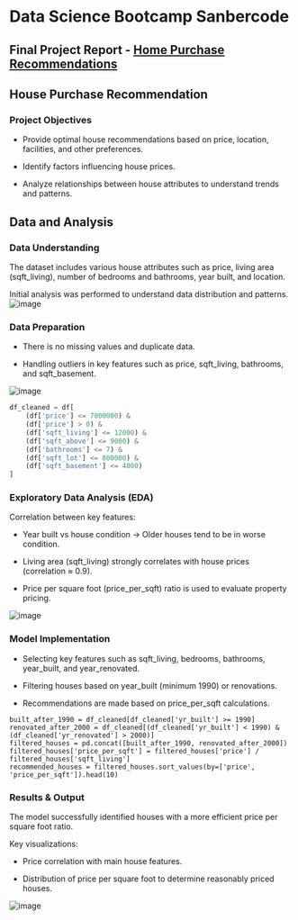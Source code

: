 # Data Science Bootcamp Sanbercode

Final Project Report - [Home Purchase Recommendations](https://github.com/culxe/sanber-datascience/blob/main/final%20project/Laporan%20Final%20Project%20Data%20Science.pdf)
---

## House Purchase Recommendation

### Project Objectives

- Provide optimal house recommendations based on price, location, facilities, and other preferences.

- Identify factors influencing house prices.

- Analyze relationships between house attributes to understand trends and patterns.

## Data and Analysis

### Data Understanding

The dataset includes various house attributes such as price, living area (sqft_living), number of bedrooms and bathrooms, year built, and location.

Initial analysis was performed to understand data distribution and patterns.
![image](https://github.com/user-attachments/assets/56a5249b-24ff-42b9-9dca-0e569d49502d)


### Data Preparation

- There is no missing values and duplicate data.

- Handling outliers in key features such as price, sqft_living, bathrooms, and sqft_basement.

![image](https://github.com/user-attachments/assets/34a9dbab-8426-4fd5-be1a-9b1605cf21bf)

```python
df_cleaned = df[
    (df['price'] <= 7000000) &
    (df['price'] > 0) &
    (df['sqft_living'] <= 12000) &
    (df['sqft_above'] <= 9000) &
    (df['bathrooms'] <= 7) &
    (df['sqft_lot'] <= 800000) &
    (df['sqft_basement'] <= 4000)
]
```


### Exploratory Data Analysis (EDA)

Correlation between key features:

- Year built vs house condition → Older houses tend to be in worse condition.

- Living area (sqft_living) strongly correlates with house prices (correlation ≈ 0.9).

- Price per square foot (price_per_sqft) ratio is used to evaluate property pricing.

![image](https://github.com/user-attachments/assets/0d63199e-5324-42b5-b280-9a3a2f4ecd86)


### Model Implementation

- Selecting key features such as sqft_living, bedrooms, bathrooms, year_built, and year_renovated.

- Filtering houses based on year_built (minimum 1990) or renovations.

- Recommendations are made based on price_per_sqft calculations.

```
built_after_1990 = df_cleaned[df_cleaned['yr_built'] >= 1990]
renovated_after_2000 = df_cleaned[(df_cleaned['yr_built'] < 1990) & (df_cleaned['yr_renovated'] > 2000)]
filtered_houses = pd.concat([built_after_1990, renovated_after_2000])
filtered_houses['price_per_sqft'] = filtered_houses['price'] / filtered_houses['sqft_living']
recommended_houses = filtered_houses.sort_values(by=['price', 'price_per_sqft']).head(10)

```


### Results & Output

The model successfully identified houses with a more efficient price per square foot ratio.

Key visualizations:

- Price correlation with main house features.

- Distribution of price per square foot to determine reasonably priced houses.

![image](https://github.com/user-attachments/assets/f571bd40-3c29-4d35-8744-c5d8dc4d2463)


